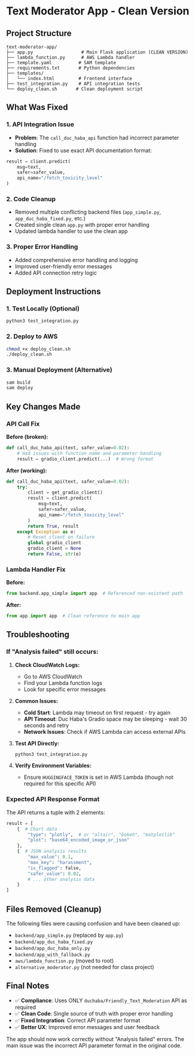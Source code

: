 # Text Moderator App - Clean Version

## Project Structure
```
text-moderator-app/
├── app.py                  # Main Flask application (CLEAN VERSION)
├── lambda_function.py      # AWS Lambda handler
├── template.yaml          # SAM template
├── requirements.txt       # Python dependencies
├── templates/
│   └── index.html         # Frontend interface
├── test_integration.py    # API integration tests
└── deploy_clean.sh       # Clean deployment script
```

## What Was Fixed

### 1. **API Integration Issue**
- **Problem**: The `call_duc_haba_api` function had incorrect parameter handling
- **Solution**: Fixed to use exact API documentation format:
```python
result = client.predict(
    msg=text,
    safer=safer_value,
    api_name="/fetch_toxicity_level"
)
```

### 2. **Code Cleanup**
- Removed multiple conflicting backend files (`app_simple.py`, `app_duc_haba_fixed.py`, etc.)
- Created single clean `app.py` with proper error handling
- Updated lambda handler to use the clean app

### 3. **Proper Error Handling**
- Added comprehensive error handling and logging
- Improved user-friendly error messages
- Added API connection retry logic

## Deployment Instructions

### 1. Test Locally (Optional)
```bash
python3 test_integration.py
```

### 2. Deploy to AWS
```bash
chmod +x deploy_clean.sh
./deploy_clean.sh
```

### 3. Manual Deployment (Alternative)
```bash
sam build
sam deploy
```

## Key Changes Made

### API Call Fix
**Before (broken):**
```python
def call_duc_haba_api(text, safer_value=0.02):
    # Had issues with function name and parameter handling
    result = gradio_client.predict(...)  # Wrong format
```

**After (working):**
```python
def call_duc_haba_api(text, safer_value=0.02):
    try:
        client = get_gradio_client()
        result = client.predict(
            msg=text,
            safer=safer_value,
            api_name="/fetch_toxicity_level"
        )
        return True, result
    except Exception as e:
        # Reset client on failure
        global gradio_client
        gradio_client = None
        return False, str(e)
```

### Lambda Handler Fix
**Before:**
```python
from backend.app_simple import app  # Referenced non-existent path
```

**After:**
```python
from app import app  # Clean reference to main app
```

## Troubleshooting

### If "Analysis failed" still occurs:

1. **Check CloudWatch Logs:**
   - Go to AWS CloudWatch
   - Find your Lambda function logs
   - Look for specific error messages

2. **Common Issues:**
   - **Cold Start**: Lambda may timeout on first request - try again
   - **API Timeout**: Duc Haba's Gradio space may be sleeping - wait 30 seconds and retry
   - **Network Issues**: Check if AWS Lambda can access external APIs

3. **Test API Directly:**
   ```bash
   python3 test_integration.py
   ```

4. **Verify Environment Variables:**
   - Ensure `HUGGINGFACE_TOKEN` is set in AWS Lambda (though not required for this specific API)

### Expected API Response Format

The API returns a tuple with 2 elements:
```python
result = [
    {  # Chart data
        "type": "plotly",  # or "altair", "bokeh", "matplotlib"
        "plot": "base64_encoded_image_or_json"
    },
    {  # JSON analysis results
        "max_value": 0.1,
        "max_key": "harassment",
        "is_flagged": false,
        "safer_value": 0.02,
        # ... other analysis data
    }
]
```

## Files Removed (Cleanup)

The following files were causing confusion and have been cleaned up:
- `backend/app_simple.py` (replaced by `app.py`)
- `backend/app_duc_haba_fixed.py`
- `backend/app_duc_haba_only.py`
- `backend/app_with_fallback.py`
- `aws/lambda_function.py` (moved to root)
- `alternative_moderator.py` (not needed for class project)

## Final Notes

- ✅ **Compliance**: Uses ONLY `duchaba/Friendly_Text_Moderation` API as required
- ✅ **Clean Code**: Single source of truth with proper error handling
- ✅ **Fixed Integration**: Correct API parameter format
- ✅ **Better UX**: Improved error messages and user feedback

The app should now work correctly without "Analysis failed" errors. The main issue was the incorrect API parameter format in the original code.

